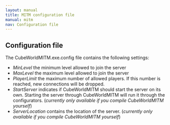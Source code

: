 ```yaml
---
layout: manual
title: MITM configuration file
manual: mitm
nav: Configuration file
---
```

## Configuration file
The CubeWorldMITM.exe.config file contains the following settings:
- *MinLevel* the minimum level allowed to join the server
- *MaxLevel* the maximum level allowed to join the server
- *PlayerLimit* the maximum number of allowed players. If this number is reached, new connections will be dropped.
- *StartServer* indicates if CubeWorldMITM should start the server on its own. Starting the server through CubeWorldMITM will run it through the configurators. (*currently only available if you compile CubeWorldMITM yourself*)
- *ServerLocation* contains the location of the server. (*currently only available if you compile CubeWorldMITM yourself*)